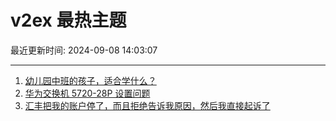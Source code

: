 # v2ex 最热主题

最近更新时间: 2024-09-08 14:03:07

--- 
1. [幼儿园中班的孩子，适合学什么？](https://www.v2ex.com/t/1071041) 
2. [华为交换机 5720-28P 设置问题](https://www.v2ex.com/t/1071047) 
3. [汇丰把我的账户停了，而且拒绝告诉我原因，然后我直接起诉了](https://www.v2ex.com/t/1071049) 
